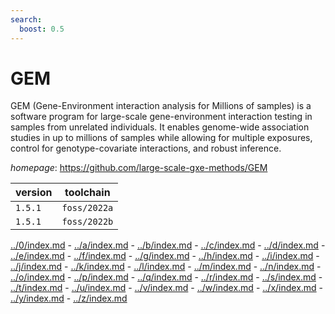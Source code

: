 ```yaml
---
search:
  boost: 0.5
---
```

# GEM

GEM (Gene-Environment interaction analysis for Millions of samples) is a  software program for large-scale gene-environment interaction testing in  samples from unrelated individuals. It enables genome-wide association  studies in up to millions of samples while allowing for multiple exposures,  control for genotype-covariate interactions, and robust inference.

*homepage*: <https://github.com/large-scale-gxe-methods/GEM>

version | toolchain
--------|----------
``1.5.1`` | ``foss/2022a``
``1.5.1`` | ``foss/2022b``

[../0/index.md](0) - [../a/index.md](a) - [../b/index.md](b) - [../c/index.md](c) - [../d/index.md](d) - [../e/index.md](e) - [../f/index.md](f) - [../g/index.md](g) - [../h/index.md](h) - [../i/index.md](i) - [../j/index.md](j) - [../k/index.md](k) - [../l/index.md](l) - [../m/index.md](m) - [../n/index.md](n) - [../o/index.md](o) - [../p/index.md](p) - [../q/index.md](q) - [../r/index.md](r) - [../s/index.md](s) - [../t/index.md](t) - [../u/index.md](u) - [../v/index.md](v) - [../w/index.md](w) - [../x/index.md](x) - [../y/index.md](y) - [../z/index.md](z)


